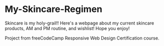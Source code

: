 # My-Skincare-Regimen
Skincare is my holy-grail!! Here's a webpage about my current skincare products, AM and PM routine, and wishlist! Hope you enjoy!

Project from freeCodeCamp Responsive Web Design Certification course.
